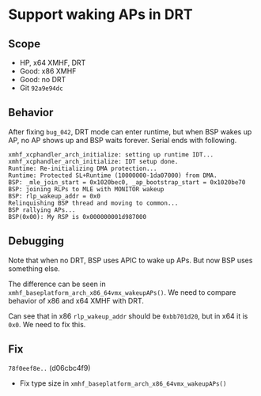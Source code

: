 # Support waking APs in DRT

## Scope
* HP, x64 XMHF, DRT
* Good: x86 XMHF
* Good: no DRT
* Git `92a9e94dc`

## Behavior
After fixing `bug_042`, DRT mode can enter runtime, but when BSP wakes up AP,
no AP shows up and BSP waits forever. Serial ends with following.
```
xmhf_xcphandler_arch_initialize: setting up runtime IDT...
xmhf_xcphandler_arch_initialize: IDT setup done.
Runtime: Re-initializing DMA protection...
Runtime: Protected SL+Runtime (10000000-1da07000) from DMA.
BSP: _mle_join_start = 0x1020bec0, _ap_bootstrap_start = 0x1020be70
BSP: joining RLPs to MLE with MONITOR wakeup
BSP: rlp_wakeup_addr = 0x0
Relinquishing BSP thread and moving to common...
BSP rallying APs...
BSP(0x00): My RSP is 0x000000001d987000
```

## Debugging

Note that when no DRT, BSP uses APIC to wake up APs. But now BSP uses something
else.

The difference can be seen in `xmhf_baseplatform_arch_x86_64vmx_wakeupAPs()`.
We need to compare behavior of x86 and x64 XMHF with DRT.

Can see that in x86 `rlp_wakeup_addr` should be `0xbb701d20`, but in x64 it is
`0x0`. We need to fix this.

## Fix

`78f0eef8e..` (d06cbc4f9)
* Fix type size in `xmhf_baseplatform_arch_x86_64vmx_wakeupAPs()`

